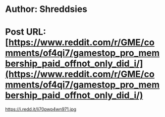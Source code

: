 # Author: Shreddsies
# Post URL: [https://www.reddit.com/r/GME/comments/of4qi7/gamestop_pro_membership_paid_offnot_only_did_i/](https://www.reddit.com/r/GME/comments/of4qi7/gamestop_pro_membership_paid_offnot_only_did_i/)


https://i.redd.it/li70pwp4wn971.jpg